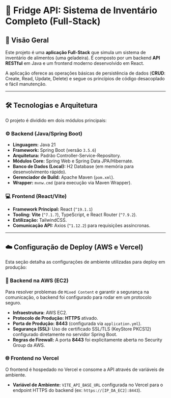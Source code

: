 # 🧊 Fridge API: Sistema de Inventário Completo (Full-Stack)

## 📌 Visão Geral

Este projeto é uma **aplicação Full-Stack** que simula um sistema de inventário de alimentos (uma geladeira). É composto por um backend **API RESTful** em Java e um frontend moderno desenvolvido em React.

A aplicação oferece as operações básicas de persistência de dados (**CRUD**: Create, Read, Update, Delete) e segue os princípios de código desacoplado e fácil manutenção.

---

## 🛠️ Tecnologias e Arquitetura

O projeto é dividido em dois módulos principais:

### ⚙️ Backend (Java/Spring Boot)

* **Linguagem:** Java 21
* **Framework:** Spring Boot (versão `3.5.6`)
* **Arquitetura:** Padrão Controller-Service-Repository.
* **Módulos Core:** Spring Web e Spring Data JPA/Hibernate.
* **Banco de Dados (Local):** H2 Database (em memória para desenvolvimento rápido).
* **Gerenciador de Build:** Apache Maven (`pom.xml`).
* **Wrapper:** `mvnw.cmd` (para execução via Maven Wrapper).

### 💻 Frontend (React/Vite)

* **Framework Principal:** React (`^19.1.1`)
* **Tooling:** **Vite** (`^7.1.7`), TypeScript, e React Router (`^7.9.2`).
* **Estilização:** TailwindCSS.
* **Comunicação API:** Axios (`^1.12.2`) para requisições assíncronas.

---

## ☁️ Configuração de Deploy (AWS e Vercel)

Esta seção detalha as configurações de ambiente utilizadas para deploy em produção:

### 🚀 Backend na AWS (EC2)

Para resolver problemas de `Mixed Content` e garantir a segurança na comunicação, o backend foi configurado para rodar em um protocolo seguro.

* **Infraestrutura:** AWS EC2.
* **Protocolo de Produção:** **HTTPS** ativado.
* **Porta de Produção:** **8443** (configurada via `application.yml`).
* **Segurança (SSL):** Uso de certificado SSL/TLS (KeyStore PKCS12) configurado diretamente no servidor Spring Boot.
* **Regras de Firewall:** A porta **8443** foi explicitamente aberta no Security Group da AWS.

### 🌐 Frontend no Vercel

O frontend é hospedado no Vercel e consome a API através de variáveis de ambiente.

* **Variável de Ambiente:** `VITE_API_BASE_URL` configurada no Vercel para o endpoint HTTPS do backend (ex: `https://[IP_DA_EC2]:8443`).
